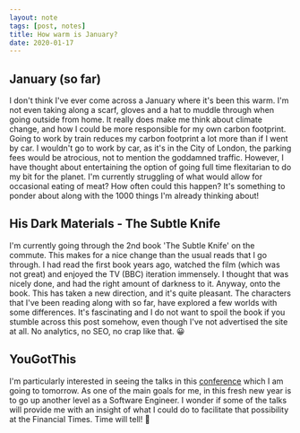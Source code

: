 ```yaml
---
layout: note
tags: [post, notes]
title: How warm is January?
date: 2020-01-17
---
```


## January (so far)

I don't think I've ever come across a January where it's been this warm. I'm not even taking along a scarf, gloves and a hat to muddle through when going outside from home. It really does make me think about climate change, and how I could be more responsible for my own carbon footprint. Going to work by train reduces my carbon footprint a lot more than if I went by car. I wouldn't go to work by car, as it's in the City of London, the parking fees would be atrocious, not to mention the goddamned traffic. However, I have thought about entertaining the option of going full time flexitarian to do my bit for the planet. I'm currently struggling of what would allow for occasional eating of meat? How often could this happen? It's something to ponder about along with the 1000 things I'm already thinking about!

## His Dark Materials - The Subtle Knife

I'm currently going through the 2nd book 'The Subtle Knife' on the commute. This makes for a nice change than the usual reads that I go through. I had read the first book years ago, watched the film (which was not great) and enjoyed the TV (BBC) iteration immensely. I thought that was nicely done, and had the right amount of darkness to it. Anyway, onto the book. This has taken a new direction, and it's quite pleasant. The characters that I've been reading along with so far, have explored a few worlds with some differences. It's fascinating and I do not want to spoil the book if you stumble across this post somehow, even though I've not advertised the site at all. No analytics, no SEO, no crap like that. 😀

## YouGotThis
I'm particularly interested in seeing the talks in this [conference](https://2020.yougotthis.io/) which I am going to tomorrow. As one of the main goals for me, in this fresh new year is to go up another level as a Software Engineer. I wonder if some of the talks will provide me with an insight of what I could do to facilitate that possibility at the Financial Times. Time will tell! 👋